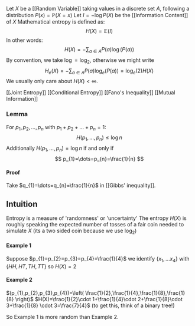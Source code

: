 Let $X$ be a [[Random Variable]] taking values in a discrete set $A$, 
following a distribution $P(x)=\mathbb{P}(X=x)$
Let $I=-\log P(X)$ be the [[Information Content]] of $X$
Mathematical entropy is defined as:
$$
H(X) = \mathbb{E} (I)
$$
In other words:
$$
H(X) = - \sum_{a\in A} P(a) \log (P(a))
$$
By convention, we take $\log=\log_{2}$, otherwise we might write
$$
H_{e}(X) = - \sum_{a\in A} P(a) \log_{e}(P(a)) = \log_{e}(2) H(X)
$$
We usually only care about $H(X)<\infty$.

[[Joint Entropy]]
[[Conditional Entropy]]
[[Fano's Inequality]]
[[Mutual Information]]

### Lemma
For $p_{1},p_{2},\dots,p_{n}$ with $p_{1}+p_{2}+\dots+p_{n}=1$:
$$
H(p_{1},\dots ,p_{n})\leq \log n
$$
Additionally $H(p_{1},\dots,p_{n})=\log n$
if and only if
$$
p_{1}=\dots=p_{n}=\frac{1}{n}
$$
#### Proof
Take $q_{1}=\dots=q_{n}=\frac{1}{n}$ in [[Gibbs' inequality]].

## Intuition
Entropy is a measure of 'randomness' or 'uncertainty'
The entropy $H(X)$ is roughly speaking the expected number of tosses of a fair coin needed to simulate $X$
(its a two sided coin because we use $\log_{2}$)
#### Example 1
Suppose $p_{1}=p_{2}=p_{3}=p_{4}=\frac{1}{4}$
we identify $\{ x_{1},\dots x_{4} \}$ with $\{ H H, HT, TH, TT \}$
so $H(X)=2$
#### Example 2
$(p_{1},p_{2},p_{3},p_{4})=\left( \frac{1}{2},\frac{1}{4},\frac{1}{8},\frac{1}{8} \right)$
$H(X)=\frac{1}{2}\cdot 1+\frac{1}{4}\cdot 2+\frac{1}{8}\cdot 3+\frac{1}{8} \cdot 3=\frac{7}{4}$
(to get this, think of a binary tree!)

So Example 1 is more random than Example 2.

